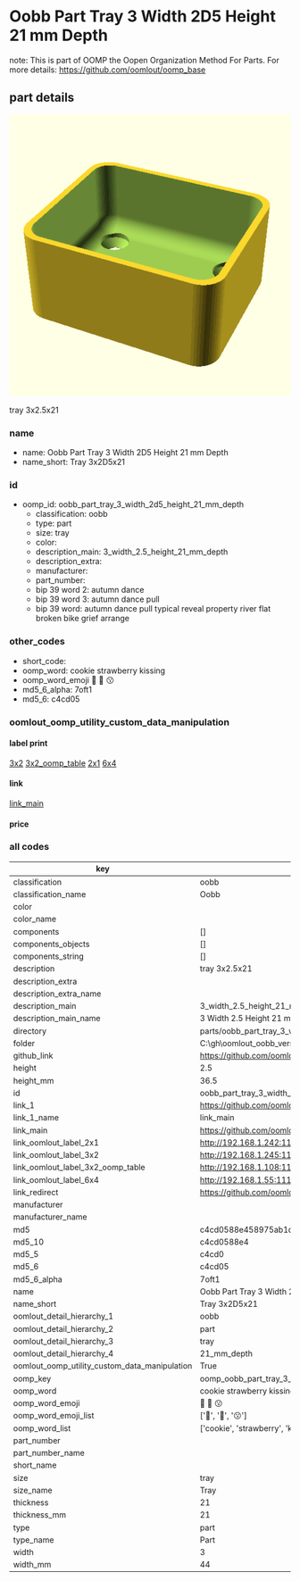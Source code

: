 # Oobb Part Tray 3 Width 2D5 Height 21 mm Depth  

note: This is part of OOMP the Oopen Organization Method For Parts. For more details: https://github.com/oomlout/oomp_base

##  part details
  

[![](3dpr.png)](3dpr.png)

tray 3x2.5x21



### name
* name: Oobb Part Tray 3 Width 2D5 Height 21 mm Depth
* name_short: Tray 3x2D5x21 
### id
* oomp_id: oobb_part_tray_3_width_2d5_height_21_mm_depth
  * classification: oobb
  * type: part
  * size: tray
  * color: 
  * description_main: 3_width_2.5_height_21_mm_depth
  * description_extra: 
  * manufacturer: 
  * part_number: 
  * bip 39 word 2: autumn dance
  * bip 39 word 3: autumn dance pull
  * bip 39 word: autumn dance pull typical reveal property river flat broken bike grief arrange

### other_codes
* short_code: 
* oomp_word: cookie strawberry kissing
* oomp_word_emoji :cookie: :strawberry: :kissing:
* md5_6_alpha: 7oft1
* md5_6: c4cd05






### oomlout_oomp_utility_custom_data_manipulation
#### label print
[3x2](http://192.168.1.245:1112/?label=oomp%207oft1)
[3x2_oomp_table](http://192.168.1.108:1112/?label=oomp%207oft1)
[2x1](http://192.168.1.242:1112/?label=oomp%207oft1)
[6x4](http://192.168.1.55:1112/?label=oomp%207oft1)    

#### link

[link_main](https://github.com/oomlout/oomlout_oobb_version_4_generated_parts/tree/main/navigation_oomp/oobb/part/tray/3_width_2.5_height_21_mm_depth/part)                              

#### price







### all codes 
| key | value |  
| --- | --- |  
| classification | oobb |  
| classification_name | Oobb |  
| color |  |  
| color_name |  |  
| components | [] |  
| components_objects | [] |  
| components_string | [] |  
| description | tray 3x2.5x21 |  
| description_extra |  |  
| description_extra_name |  |  
| description_main | 3_width_2.5_height_21_mm_depth |  
| description_main_name | 3 Width 2.5 Height 21 mm Depth |  
| directory | parts/oobb_part_tray_3_width_2d5_height_21_mm_depth |  
| folder | C:\gh\oomlout_oobb_version_4_generated_parts\parts\oobb_part_tray_3_width_2d5_height_21_mm_depth |  
| github_link | https://github.com/oomlout/oomlout_oomp_part_src/tree/main/parts/oobb_part_tray_3_width_2d5_height_21_mm_depth |  
| height | 2.5 |  
| height_mm | 36.5 |  
| id | oobb_part_tray_3_width_2d5_height_21_mm_depth |  
| link_1 | https://github.com/oomlout/oomlout_oobb_version_4_generated_parts/tree/main/navigation_oomp/oobb/part/tray/3_width_2.5_height_21_mm_depth/part |  
| link_1_name | link_main |  
| link_main | https://github.com/oomlout/oomlout_oobb_version_4_generated_parts/tree/main/navigation_oomp/oobb/part/tray/3_width_2.5_height_21_mm_depth/part |  
| link_oomlout_label_2x1 | http://192.168.1.242:1112/?label=oomp%207oft1 |  
| link_oomlout_label_3x2 | http://192.168.1.245:1112/?label=oomp%207oft1 |  
| link_oomlout_label_3x2_oomp_table | http://192.168.1.108:1112/?label=oomp%207oft1 |  
| link_oomlout_label_6x4 | http://192.168.1.55:1112/?label=oomp%207oft1 |  
| link_redirect | https://github.com/oomlout/oomlout_oobb_version_4_generated_parts/tree/main/parts/oobb_tray_03_2d5_21 |  
| manufacturer |  |  
| manufacturer_name |  |  
| md5 | c4cd0588e458975ab1dc3ebf5a8dd07d |  
| md5_10 | c4cd0588e4 |  
| md5_5 | c4cd0 |  
| md5_6 | c4cd05 |  
| md5_6_alpha | 7oft1 |  
| name | Oobb Part Tray 3 Width 2D5 Height 21 mm Depth |  
| name_short | Tray 3x2D5x21  |  
| oomlout_detail_hierarchy_1 | oobb |  
| oomlout_detail_hierarchy_2 | part |  
| oomlout_detail_hierarchy_3 | tray |  
| oomlout_detail_hierarchy_4 | 21_mm_depth |  
| oomlout_oomp_utility_custom_data_manipulation | True |  
| oomp_key | oomp_oobb_part_tray_3_width_2d5_height_21_mm_depth |  
| oomp_word | cookie strawberry kissing |  
| oomp_word_emoji | :cookie: :strawberry: :kissing: |  
| oomp_word_emoji_list | [':cookie:', ':strawberry:', ':kissing:'] |  
| oomp_word_list | ['cookie', 'strawberry', 'kissing'] |  
| part_number |  |  
| part_number_name |  |  
| short_name |  |  
| size | tray |  
| size_name | Tray |  
| thickness | 21 |  
| thickness_mm | 21 |  
| type | part |  
| type_name | Part |  
| width | 3 |  
| width_mm | 44 |  
